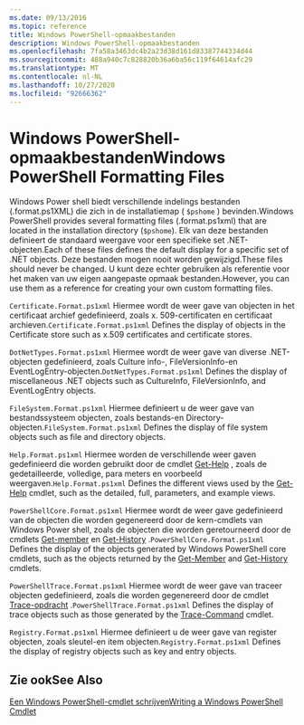 ```yaml
---
ms.date: 09/13/2016
ms.topic: reference
title: Windows PowerShell-opmaakbestanden
description: Windows PowerShell-opmaakbestanden
ms.openlocfilehash: 7fa58a3463dc4b2a23d38d161d83387744334d44
ms.sourcegitcommit: 488a940c7c828820b36a6ba56c119f64614afc29
ms.translationtype: MT
ms.contentlocale: nl-NL
ms.lasthandoff: 10/27/2020
ms.locfileid: "92666362"
---
```

# <a name="windows-powershell-formatting-files"></a><span data-ttu-id="c5975-103">Windows PowerShell-opmaakbestanden</span><span class="sxs-lookup"><span data-stu-id="c5975-103">Windows PowerShell Formatting Files</span></span>

<span data-ttu-id="c5975-104">Windows Power shell biedt verschillende indelings bestanden (.format.ps1XML) die zich in de installatiemap ( `$pshome` ) bevinden.</span><span class="sxs-lookup"><span data-stu-id="c5975-104">Windows PowerShell provides several formatting files (.format.ps1xml) that are located in the installation directory (`$pshome`).</span></span> <span data-ttu-id="c5975-105">Elk van deze bestanden definieert de standaard weergave voor een specifieke set .NET-objecten.</span><span class="sxs-lookup"><span data-stu-id="c5975-105">Each of these files defines the default display for a specific set of .NET objects.</span></span> <span data-ttu-id="c5975-106">Deze bestanden mogen nooit worden gewijzigd.</span><span class="sxs-lookup"><span data-stu-id="c5975-106">These files should never be changed.</span></span> <span data-ttu-id="c5975-107">U kunt deze echter gebruiken als referentie voor het maken van uw eigen aangepaste opmaak bestanden.</span><span class="sxs-lookup"><span data-stu-id="c5975-107">However, you can use them as a reference for creating your own custom formatting files.</span></span>

<span data-ttu-id="c5975-108">`Certificate.Format.ps1xml` Hiermee wordt de weer gave van objecten in het certificaat archief gedefinieerd, zoals x. 509-certificaten en certificaat archieven.</span><span class="sxs-lookup"><span data-stu-id="c5975-108">`Certificate.Format.ps1xml` Defines the display of objects in the Certificate store such as x.509 certificates and certificate stores.</span></span>

<span data-ttu-id="c5975-109">`DotNetTypes.Format.ps1xml` Hiermee wordt de weer gave van diverse .NET-objecten gedefinieerd, zoals Culture info-, FileVersionInfo-en EventLogEntry-objecten.</span><span class="sxs-lookup"><span data-stu-id="c5975-109">`DotNetTypes.Format.ps1xml` Defines the display of miscellaneous .NET objects such as CultureInfo, FileVersionInfo, and EventLogEntry objects.</span></span>

<span data-ttu-id="c5975-110">`FileSystem.Format.ps1xml` Hiermee definieert u de weer gave van bestandssysteem objecten, zoals bestands-en Directory-objecten.</span><span class="sxs-lookup"><span data-stu-id="c5975-110">`FileSystem.Format.ps1xml` Defines the display of file system objects such as file and directory objects.</span></span>

<span data-ttu-id="c5975-111">`Help.Format.ps1xml` Hiermee worden de verschillende weer gaven gedefinieerd die worden gebruikt door de cmdlet [Get-Help](/powershell/module/Microsoft.PowerShell.Core/Get-Help) , zoals de gedetailleerde, volledige, para meters en voorbeeld weergaven.</span><span class="sxs-lookup"><span data-stu-id="c5975-111">`Help.Format.ps1xml` Defines the different views used by the [Get-Help](/powershell/module/Microsoft.PowerShell.Core/Get-Help) cmdlet, such as the detailed, full, parameters, and example views.</span></span>

<span data-ttu-id="c5975-112">`PowerShellCore.Format.ps1xml` Hiermee wordt de weer gave gedefinieerd van de objecten die worden gegenereerd door de kern-cmdlets van Windows Power shell, zoals de objecten die worden geretourneerd door de cmdlets [Get-member](/powershell/module/Microsoft.PowerShell.Utility/Get-Member) en [Get-History](/powershell/module/Microsoft.PowerShell.Core/Get-History) .</span><span class="sxs-lookup"><span data-stu-id="c5975-112">`PowerShellCore.Format.ps1xml` Defines the display of the objects generated by Windows PowerShell core cmdlets, such as the objects returned by the [Get-Member](/powershell/module/Microsoft.PowerShell.Utility/Get-Member) and [Get-History](/powershell/module/Microsoft.PowerShell.Core/Get-History) cmdlets.</span></span>

<span data-ttu-id="c5975-113">`PowerShellTrace.Format.ps1xml` Hiermee wordt de weer gave van traceer objecten gedefinieerd, zoals die worden gegenereerd door de cmdlet [Trace-opdracht](/powershell/module/Microsoft.PowerShell.Utility/Trace-Command) .</span><span class="sxs-lookup"><span data-stu-id="c5975-113">`PowerShellTrace.Format.ps1xml` Defines the display of trace objects such as those generated by the [Trace-Command](/powershell/module/Microsoft.PowerShell.Utility/Trace-Command) cmdlet.</span></span>

<span data-ttu-id="c5975-114">`Registry.Format.ps1xml` Hiermee definieert u de weer gave van register objecten, zoals sleutel-en item objecten.</span><span class="sxs-lookup"><span data-stu-id="c5975-114">`Registry.Format.ps1xml` Defines the display of registry objects such as key and entry objects.</span></span>

## <a name="see-also"></a><span data-ttu-id="c5975-115">Zie ook</span><span class="sxs-lookup"><span data-stu-id="c5975-115">See Also</span></span>

[<span data-ttu-id="c5975-116">Een Windows PowerShell-cmdlet schrijven</span><span class="sxs-lookup"><span data-stu-id="c5975-116">Writing a Windows PowerShell Cmdlet</span></span>](../cmdlet/writing-a-windows-powershell-cmdlet.md)
